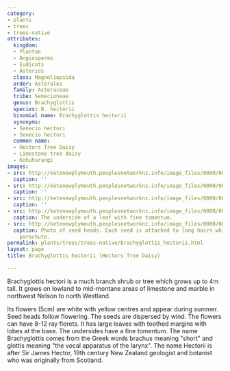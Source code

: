 ```yaml
---
category:
- plants
- trees
- trees-native
attributes:
  kingdom:
  - Plantae
  - Angiosperms
  - Eudicots
  - Asterids
  class: Magnoliopsida
  order: Asterales
  family: Asteraceae
  tribe: Senecioneae
  genus: Brachyglottis
  species: B. hectorii
  binomial name: Brachyglottis hectorii
  synonyms:
  - Senecio hectori
  - Senecio hectori
  common name:
  - Hectors Tree Daisy
  - Limestone tree daisy
  - Kohuhurangi
images:
- src: http://ketenewplymouth.peoplesnetworknz.info/image_files/0000/0005/0649/Brachyglottis_hectorii__Hectors_Tree_Daisy_.JPG
  caption: ''
- src: http://ketenewplymouth.peoplesnetworknz.info/image_files/0000/0005/0639/Brachyglottis_hectorii__Hectors_Tree_Daisy_-003.JPG
  caption: ''
- src: http://ketenewplymouth.peoplesnetworknz.info/image_files/0000/0005/0629/Brachyglottis_hectorii__Hectors_Tree_Daisy_-001.JPG
  caption: ''
- src: http://ketenewplymouth.peoplesnetworknz.info/image_files/0000/0005/0634/Brachyglottis_hectorii__Hectors_Tree_Daisy_-002.JPG
  caption: The underside of a leaf with fine tomentum.
- src: http://ketenewplymouth.peoplesnetworknz.info/image_files/0000/0005/0644/Brachyglottis_hectorii__Hectors_Tree_Daisy_-004.JPG
  caption: Photo of seed heads. Each seed is attached to long hairs which act as a
    parachute.
permalink: plants/trees/trees-native/brachyglottis_hectorii.html
layout: page
title: Brachyglottis hectorii (Hectors Tree Daisy)

---
```

Brachyglottis hectori is a much branch shrub or tree which grows up to 4m tall. It grows on lowland to mid-montane areas of limestone and marble in northwest Nelson to north Westland.

Its flowers (5cm) are white with yellow centres and appear during summer. Seed heads follow flowering. The seeds are dispersed by wind. The flowers can have 8-12 ray florets.
It has large leaves with toothed margins with lobes at the base. The undersides have a fine tomentum.
The name Brachyglottis comes from the Greek words brachus meaning "short" and glottis meaning "the vocal apparatus of the larynx". The name Hectorii is after Sir James Hector, 19th century New Zealand geologist and botanist who was originally from Scotland.
